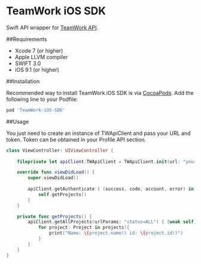 TeamWork iOS SDK
===============

Swift API wrapper for [TeamWork API](http://developer.teamwork.com).

##Requirements

* Xcode 7 (or higher)
* Apple LLVM compiler
* SWIFT 3.0
* iOS 9.1 (or higher)

##Installation

Recommended way to install TeamWork iOS SDK is via [CocoaPods](http://cocoapods.org/). Add the following line to your Podfile:

```ruby
pod 'TeamWork-iOS-SDK'
```

##Usage

You just need to create an instance of TWApiClient and pass your URL and token. Token can be obtained in your Profile API section.

```swift
class ViewController: UIViewController {
    
    fileprivate let apiClient:TWApiClient = TWApiClient.init(url: "your_url", token: "your_token")

    override func viewDidLoad() {
        super.viewDidLoad()
        
        apiClient.getAuthenticate { (success, code, account, error) in
            self.getProjects()
        }
    }

    private func getProjects() {
        apiClient.getAllProjects(urlParams: "status=ALL") { [weak self] (success, code, projects, error) in
            for project: Project in projects!{
                print("Name: \(project.name!) id: \(project.id!)")
            }
        }        
    }
}
```
